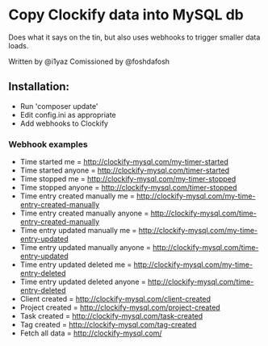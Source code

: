 # Copy Clockify data into MySQL db

Does what it says on the tin, but also uses webhooks to trigger smaller data loads.

Written by @i1yaz
Comissioned by @foshdafosh

## Installation:
* Run 'composer update'
* Edit config.ini as appropriate
* Add webhooks to Clockify
### Webhook examples
* Time started me = http://clockify-mysql.com/my-timer-started
* Time started anyone = http://clockify-mysql.com/timer-started
* Time stopped me = http://clockify-mysql.com/my-timer-stopped
* Time stopped anyone = http://clockify-mysql.com/timer-stopped
* Time entry created manually me = http://clockify-mysql.com/my-time-entry-created-manually
* Time entry created manually anyone = http://clockify-mysql.com/time-entry-created-manually
* Time entry updated manually me = http://clockify-mysql.com/my-time-entry-updated
* Time entry updated manually anyone = http://clockify-mysql.com/time-entry-updated
* Time entry updated deleted me = http://clockify-mysql.com/my-time-entry-deleted
* Time entry updated deleted anyone = http://clockify-mysql.com/time-entry-deleted
* Client created = http://clockify-mysql.com/client-created
* Project created = http://clockify-mysql.com/project-created
* Task created = http://clockify-mysql.com/task-created
* Tag created = http://clockify-mysql.com/tag-created
* Fetch all data = http://clockify-mysql.com/
